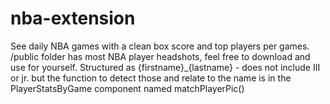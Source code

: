 # nba-extension
 
See daily NBA games with a clean box score and top players per games.
/public folder has most NBA player headshots, feel free to download and use for yourself. Structured as {firstname}_{lastname} - does not include III or jr. but the function to detect those and relate to the name is in the PlayerStatsByGame component named matchPlayerPic()
